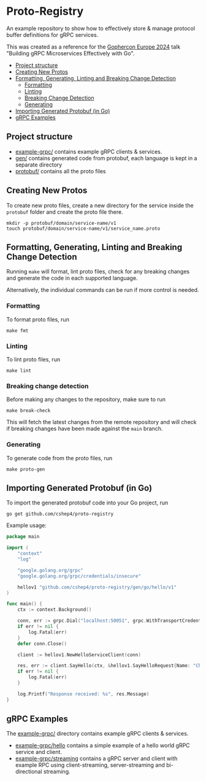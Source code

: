 # Proto-Registry

An example repository to show how to effectively store & manage protocol buffer definitions for gRPC services.

This was created as a reference for the [Gophercon Europe 2024](https://gophercon.eu/) talk "Building gRPC Microservices Effectively with Go".

- [Project structure](#project-structure)
- [Creating New Protos](#creating-new-protos)
- [Formatting, Generating, Linting and Breaking Change Detection](#formatting-generating-linting-and-breaking-change-detection)
    - [Formatting](#formatting)
    - [Linting](#linting)
    - [Breaking Change Detection](#breaking-change-detection)
    - [Generating](#generating)
- [Importing Generated Protobuf (in Go)](#importing-generated-protobuf-in-go)
- [gRPC Examples](#grpc-examples)

## Project structure

- [example-grpc/](example-grpc) contains example gRPC clients & services.
- [gen/](gen) contains generated code from protobuf, each language is kept in a separate directory
- [protobuf/](protobuf) contains all the proto files

## Creating New Protos
To create new proto files, create a new directory for the service inside the `protobuf` folder and
create the proto file there.
```
mkdir -p protobuf/domain/service-name/v1
touch protobuf/domain/service-name/v1/service_name.proto
```

## Formatting, Generating, Linting and Breaking Change Detection
Running `make` will format, lint proto files, check for any breaking changes and generate the code in each supported language.

Alternatively, the individual commands can be run if more control is needed.

### Formatting
To format proto files, run
```
make fmt
```

### Linting
To lint proto files, run
```
make lint
```

### Breaking change detection
Before making any changes to the repository, make sure to run
```
make break-check
```

This will fetch the latest changes from the remote repository and will check if breaking changes
have been made against the `main` branch.

### Generating
To generate code from the proto files, run
```
make proto-gen
```

## Importing Generated Protobuf (in Go)
To import the generated protobuf code into your Go project, run
```
go get github.com/cshep4/proto-registry
```

Example usage:

```go
package main

import (
	"context"
	"log"

	"google.golang.org/grpc"
	"google.golang.org/grpc/credentials/insecure"

	hellov1 "github.com/cshep4/proto-registry/gen/go/hello/v1"
)

func main() {
	ctx := context.Background()

	conn, err := grpc.Dial("localhost:50051", grpc.WithTransportCredentials(insecure.NewCredentials()))
	if err != nil {
		log.Fatal(err)
	}
	defer conn.Close()

	client := hellov1.NewHelloServiceClient(conn)

	res, err := client.SayHello(ctx, &hellov1.SayHelloRequest{Name: "Chris"})
	if err != nil {
		log.Fatal(err)
	}

	log.Printf("Response received: %s", res.Message)
}
```

## gRPC Examples

The [example-grpc/](example-grpc) directory contains example gRPC clients & services.

- [example-grpc/hello](example-grpc/hello) contains a simple example of a hello world gRPC service and client.
- [example-grpc/streaming](example-grpc/streaming) contains a gRPC server and client with example RPC using client-streaming, server-streaming and bi-directional streaming.
